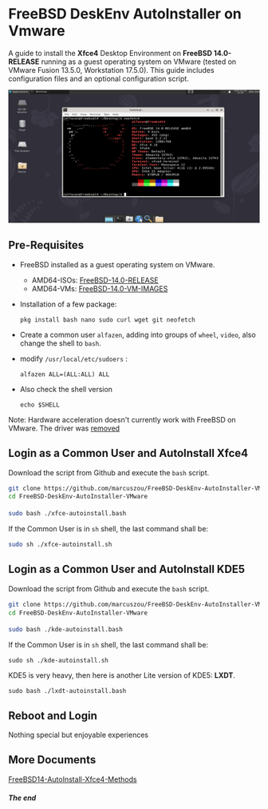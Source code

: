 # FreeBSD DeskEnv AutoInstaller on Vmware

A guide to install the **Xfce4** Desktop Environment on **FreeBSD 14.0-RELEASE** running as a guest operating system on VMware (tested on VMware Fusion 13.5.0, Workstation 17.5.0). This guide includes configuration files and an optional configuration script.

![xfce4-freebsd.jpg](resources/Freebsd14-Xfce4.png)



## Pre-Requisites

* FreeBSD installed as a guest operating system on VMware.

  * AMD64-ISOs: [FreeBSD-14.0-RELEASE](https://download.freebsd.org/releases/amd64/amd64/ISO-IMAGES/14.0/)
  * AMD64-VMs: [FreeBSD-14.0-VM-IMAGES](https://download.freebsd.org/releases/VM-IMAGES/14.0-RELEASE/amd64/Latest/)

* Installation of a few package:

  ```
  pkg install bash nano sudo curl wget git neofetch  
  ```

* Create a common user `alfazen`, adding into groups of `wheel`, `video`, also change the shell to `bash`.

* modify `/usr/local/etc/sudoers` :

  ```
  alfazen ALL=(ALL:ALL) ALL
  ```

* Also check the shell version

  ```
  echo $SHELL
  ```

  

Note: Hardware acceleration doesn't currently work with FreeBSD on VMware. The driver was [removed](https://github.com/freebsd/drm-kmod/commit/ff9d303c7ea85cd8627d0a3dc0dbccceefd30687)



## Login as a Common User and AutoInstall Xfce4

Download the script from Github and execute the `bash` script.

```bash
git clone https://github.com/marcuszou/FreeBSD-DeskEnv-AutoInstaller-VMware.git
cd FreeBSD-DeskEnv-AutoInstaller-VMware

sudo bash ./xfce-autoinstall.bash
```

If the Common User is in `sh` shell, the last command shall be:

```sh
sudo sh ./xfce-autoinstall.sh
```



## Login as a Common User and AutoInstall KDE5

Download the script from Github and execute the `bash` script.

```bash
git clone https://github.com/marcuszou/FreeBSD-DeskEnv-AutoInstaller-VMware.git
cd FreeBSD-DeskEnv-AutoInstaller-VMware

sudo bash ./kde-autoinstall.bash
```

If the Common User is in `sh` shell, the last command shall be:

```
sudo sh ./kde-autoinstall.sh
```

KDE5 is very heavy, then here is another Lite version of KDE5: **LXDT**.

```
sudo bash ./lxdt-autoinstall.bash
```



## Reboot and Login

Nothing special but enjoyable experiences



## More Documents

[FreeBSD14-AutoInstall-Xfce4-Methods](FreeBSD14-AutoInstall-Xfce4-Methods.md)



##### The end
